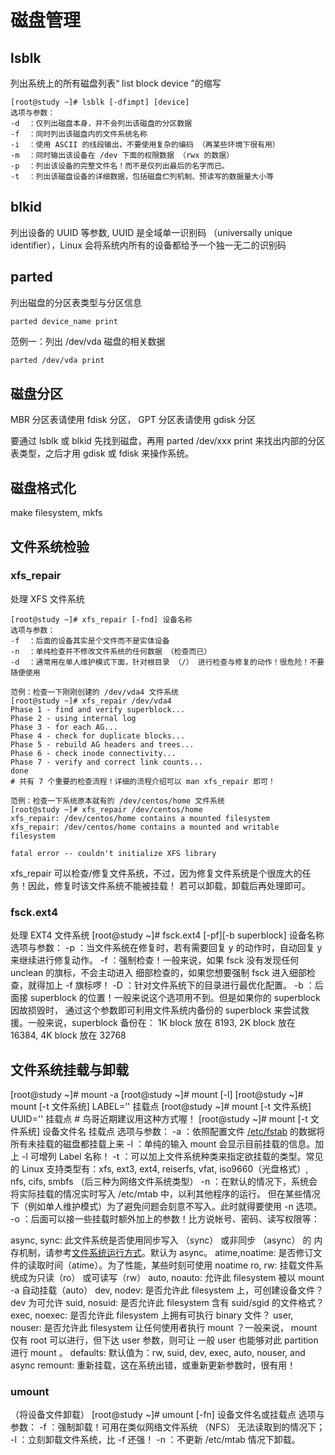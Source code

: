 # 磁盘管理

## lsblk

列出系统上的所有磁盘列表“ list block device ”的缩写

    [root@study ~]# lsblk [-dfimpt] [device]
    选项与参数：
    -d  ：仅列出磁盘本身，并不会列出该磁盘的分区数据
    -f  ：同时列出该磁盘内的文件系统名称
    -i  ：使用 ASCII 的线段输出，不要使用复杂的编码 （再某些环境下很有用）
    -m  ：同时输出该设备在 /dev 下面的权限数据 （rwx 的数据）
    -p  ：列出该设备的完整文件名！而不是仅列出最后的名字而已。
    -t  ：列出该磁盘设备的详细数据，包括磁盘伫列机制、预读写的数据量大小等

## blkid

列出设备的 UUID 等参数,
UUID 是全域单一识别码 （universally unique identifier），Linux 会将系统内所有的设备都给予一个独一无二的识别码

## parted

列出磁盘的分区表类型与分区信息

`parted device_name print`

范例一：列出 /dev/vda 磁盘的相关数据

```bash
parted /dev/vda print
```

## 磁盘分区

MBR 分区表请使用 fdisk 分区， GPT 分区表请使用 gdisk 分区

要通过 lsblk 或 blkid 先找到磁盘，再用 parted /dev/xxx print 来找出内部的分区表类型，之后才用 gdisk 或 fdisk 来操作系统。

## 磁盘格式化

make filesystem, mkfs

## 文件系统检验

### xfs_repair

处理 XFS 文件系统

    [root@study ~]# xfs_repair [-fnd] 设备名称
    选项与参数：
    -f  ：后面的设备其实是个文件而不是实体设备
    -n  ：单纯检查并不修改文件系统的任何数据 （检查而已）
    -d  ：通常用在单人维护模式下面，针对根目录 （/） 进行检查与修复的动作！很危险！不要随便使用

    范例：检查一下刚刚创建的 /dev/vda4 文件系统
    [root@study ~]# xfs_repair /dev/vda4
    Phase 1 - find and verify superblock...
    Phase 2 - using internal log
    Phase 3 - for each AG...
    Phase 4 - check for duplicate blocks...
    Phase 5 - rebuild AG headers and trees...
    Phase 6 - check inode connectivity...
    Phase 7 - verify and correct link counts...
    done
    # 共有 7 个重要的检查流程！详细的流程介绍可以 man xfs_repair 即可！

    范例：检查一下系统原本就有的 /dev/centos/home 文件系统
    [root@study ~]# xfs_repair /dev/centos/home
    xfs_repair: /dev/centos/home contains a mounted filesystem
    xfs_repair: /dev/centos/home contains a mounted and writable filesystem

    fatal error -- couldn't initialize XFS library

xfs_repair 可以检查/修复文件系统，不过，因为修复文件系统是个很庞大的任务！因此，修复时该文件系统不能被挂载！ 若可以卸载，卸载后再处理即可。

### fsck.ext4

处理 EXT4 文件系统
[root@study ~]# fsck.ext4 [-pf][-b superblock] 设备名称
选项与参数：
-p ：当文件系统在修复时，若有需要回复 y 的动作时，自动回复 y 来继续进行修复动作。
-f ：强制检查！一般来说，如果 fsck 没有发现任何 unclean 的旗标，不会主动进入
细部检查的，如果您想要强制 fsck 进入细部检查，就得加上 -f 旗标啰！
-D ：针对文件系统下的目录进行最优化配置。
-b ：后面接 superblock 的位置！一般来说这个选项用不到。但是如果你的 superblock 因故损毁时，
通过这个参数即可利用文件系统内备份的 superblock 来尝试救援。一般来说，superblock 备份在：
1K block 放在 8193, 2K block 放在 16384, 4K block 放在 32768

## 文件系统挂载与卸载

[root@study ~]# mount -a
[root@study ~]# mount [-l]
[root@study ~]# mount [-t 文件系统] LABEL=''  挂载点
[root@study ~]# mount [-t 文件系统] UUID=''   挂载点  # 鸟哥近期建议用这种方式喔！
[root@study ~]# mount [-t 文件系统] 设备文件名  挂载点
选项与参数：
-a  ：依照配置文件 [/etc/fstab](../Text/index.html#fstab) 的数据将所有未挂载的磁盘都挂载上来
-l  ：单纯的输入 mount 会显示目前挂载的信息。加上 -l 可增列 Label 名称！
-t  ：可以加上文件系统种类来指定欲挂载的类型。常见的 Linux 支持类型有：xfs, ext3, ext4,
reiserfs, vfat, iso9660（光盘格式）, nfs, cifs, smbfs （后三种为网络文件系统类型）
-n  ：在默认的情况下，系统会将实际挂载的情况实时写入 /etc/mtab 中，以利其他程序的运行。
但在某些情况下（例如单人维护模式）为了避免问题会刻意不写入。此时就得要使用 -n 选项。
-o  ：后面可以接一些挂载时额外加上的参数！比方说帐号、密码、读写权限等：


async, sync:   此文件系统是否使用同步写入 （sync） 或非同步 （async） 的
                  内存机制，请参考[文件系统运行方式](../Text/index.html#harddisk-filerun)。默认为 async。
atime,noatime: 是否修订文件的读取时间（atime）。为了性能，某些时刻可使用 noatime
ro, rw:        挂载文件系统成为只读（ro） 或可读写（rw）
auto, noauto:  允许此 filesystem 被以 mount -a 自动挂载（auto）
dev, nodev:    是否允许此 filesystem 上，可创建设备文件？ dev 为可允许
suid, nosuid:  是否允许此 filesystem 含有 suid/sgid 的文件格式？
exec, noexec:  是否允许此 filesystem 上拥有可执行 binary 文件？
user, nouser:  是否允许此 filesystem 让任何使用者执行 mount ？一般来说，
                  mount 仅有 root 可以进行，但下达 user 参数，则可让
                  一般 user 也能够对此 partition 进行 mount 。
defaults:      默认值为：rw, suid, dev, exec, auto, nouser, and async
remount:       重新挂载，这在系统出错，或重新更新参数时，很有用！

### umount

（将设备文件卸载）
[root@study ~]# umount [-fn] 设备文件名或挂载点
选项与参数：
-f ：强制卸载！可用在类似网络文件系统 （NFS） 无法读取到的情况下；
-l ：立刻卸载文件系统，比 -f 还强！
-n ：不更新 /etc/mtab 情况下卸载。
